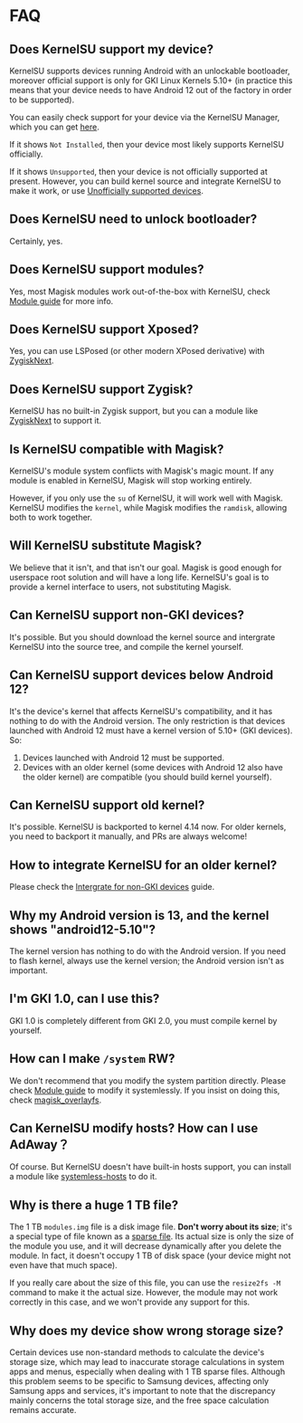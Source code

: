 # FAQ

## Does KernelSU support my device?

KernelSU supports devices running Android with an unlockable bootloader, moreover official support is only for GKI Linux Kernels 5.10+ (in practice this means that your device needs to have Android 12 out of the factory in order to be supported).

You can easily check support for your device via the KernelSU Manager, which you can get [here](https://github.com/tiann/KernelSU/releases). 

If it shows `Not Installed`, then your device most likely supports KernelSU officially.

If it shows `Unsupported`, then your device is not officially supported at present. However, you can build kernel source and integrate KernelSU to make it work, or use [Unofficially supported devices](unofficially-support-devices).

## Does KernelSU need to unlock bootloader?

Certainly, yes.

## Does KernelSU support modules?

Yes, most Magisk modules work out-of-the-box with KernelSU, check [Module guide](module.md) for more info.

## Does KernelSU support Xposed?

Yes, you can use LSPosed (or other modern XPosed derivative) with [ZygiskNext](https://github.com/Dr-TSNG/ZygiskNext).

## Does KernelSU support Zygisk?

KernelSU has no built-in Zygisk support, but you can a module like [ZygiskNext](https://github.com/Dr-TSNG/ZygiskNext) to support it.

## Is KernelSU compatible with Magisk?

KernelSU's module system conflicts with Magisk's magic mount. If any module is enabled in KernelSU, Magisk will stop working entirely.

However, if you only use the `su` of KernelSU, it will work well with Magisk. KernelSU modifies the `kernel`, while Magisk modifies the `ramdisk`, allowing both to work together.

## Will KernelSU substitute Magisk?

We believe that it isn't, and that isn't our goal. Magisk is good enough for userspace root solution and will have a long life. KernelSU's goal is to provide a kernel interface to users, not substituting Magisk.

## Can KernelSU support non-GKI devices?

It's possible. But you should download the kernel source and intergrate KernelSU into the source tree, and compile the kernel yourself.

## Can KernelSU support devices below Android 12?

It's the device's kernel that affects KernelSU's compatibility, and it has nothing to do with the Android version. The only restriction is that devices launched with Android 12 must have a kernel version of 5.10+ (GKI devices). So:

1. Devices launched with Android 12 must be supported.
2. Devices with an older kernel (some devices with Android 12 also have the older kernel) are compatible (you should build kernel yourself).

## Can KernelSU support old kernel?

It's possible. KernelSU is backported to kernel 4.14 now. For older kernels, you need to backport it manually, and PRs are always welcome!

## How to integrate KernelSU for an older kernel?

Please check the [Intergrate for non-GKI devices](how-to-integrate-for-non-gki) guide.

## Why my Android version is 13, and the kernel shows "android12-5.10"?

The kernel version has nothing to do with the Android version. If you need to flash kernel, always use the kernel version; the Android version isn't as important.

## I'm GKI 1.0, can I use this?

GKI 1.0 is completely different from GKI 2.0, you must compile kernel by yourself.

## How can I make `/system` RW?

We don't recommend that you modify the system partition directly. Please check [Module guide](module.md) to modify it systemlessly. If you insist on doing this, check [magisk_overlayfs](https://github.com/HuskyDG/magic_overlayfs).

## Can KernelSU modify hosts? How can I use AdAway？

Of course. But KernelSU doesn't have built-in hosts support, you can install a module like [systemless-hosts](https://github.com/symbuzzer/systemless-hosts-KernelSU-module) to do it.

## Why is there a huge 1 TB file?

The 1 TB `modules.img` file is a disk image file. **Don't worry about its size**; it's a special type of file known as a [sparse file](https://en.wikipedia.org/wiki/Sparse_file). Its actual size is only the size of the module you use, and it will decrease dynamically after you delete the module. In fact, it doesn't occupy 1 TB of disk space (your device might not even have that much space).

If you really care about the size of this file, you can use the `resize2fs -M` command to make it the actual size. However, the module may not work correctly in this case, and we won't provide any support for this.

## Why does my device show wrong storage size?

Certain devices use non-standard methods to calculate the device's storage size, which may lead to inaccurate storage calculations in system apps and menus, especially when dealing with 1 TB sparse files. Although this problem seems to be specific to Samsung devices, affecting only Samsung apps and services, it's important to note that the discrepancy mainly concerns the total storage size, and the free space calculation remains accurate.
